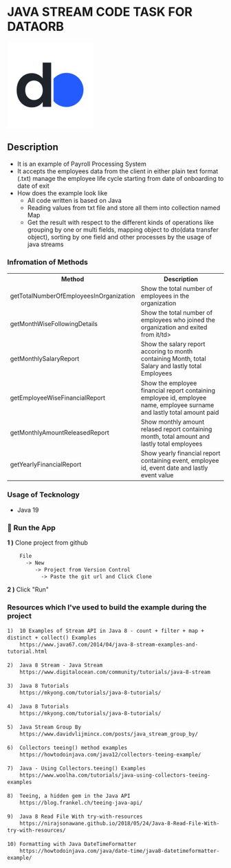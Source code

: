 # JAVA STREAM CODE TASK FOR DATAORB

<img src="screenshots/dataorb.jpg" alt="Main Information" width="200" height="200">

## Description
<ul style="list-style-type:disc">
  <li>It is an example of Payroll Processing System</li>
  <li>It accepts the employees data from the client in either plain text format (.txt) manage the employee life cycle starting from date of onboarding to date of exit</li>
  <li>How does the example look like
      <ul>
        <li>All code written is based on Java</li>
        <li>Reading values from txt file and store all them into collection named Map</li>
        <li>Get the result with respect to the different kinds of operations like grouping by one or multi fields, mapping object to dto(data transfer object), sorting by one field and other processes by the usage of java streams</li>
      </ul>
  </li>
</ul>

### Infromation of Methods
<table style="width:100%">
  <tr>
    <th>Method</th>
    <th>Description</th>
  </tr>
  <tr>
      <td>getTotalNumberOfEmployeesInOrganization</td>
      <td>Show the total number of employees in the organization</td>
  </tr>
  <tr>
      <td>getMonthWiseFollowingDetails</td>
      <td>Show the total number of employees who joined the organization and exited from it/td>
  </tr>
  <tr>
      <td>getMonthlySalaryReport</td>
      <td>Show the salary report accoring to month containing Month, total Salary and lastly total Employees</td>
  </tr>
  <tr>
      <td>getEmployeeWiseFinancialReport</td>
      <td>Show the employee financial report containing employee id, employee name, employee surname and lastly total amount paid</td>
  </tr>
  <tr>
      <td>getMonthlyAmountReleasedReport</td>
      <td>Show monthly amount relased report containing month, total amount and lastly total employees</td>
  </tr>
  <tr>
      <td>getYearlyFinancialReport</td>
      <td>Show yearly financial report containing event, employee id, event date and lastly event value</td>
  </tr>
</table>


### Usage of Tecknology
* Java 19

### 🔨 Run the App

<b>1 )</b> Clone project from github
```
    File 
      -> New 
         -> Project from Version Control
           -> Paste the git url and Click Clone
```
<b>2 )</b> Click "Run"

### Resources which I've used to build the example during the project

    1)  10 Examples of Stream API in Java 8 - count + filter + map + distinct + collect() Examples
        https://www.java67.com/2014/04/java-8-stream-examples-and-tutorial.html

    2)  Java 8 Stream - Java Stream
        https://www.digitalocean.com/community/tutorials/java-8-stream

    3)  Java 8 Tutorials
        https://mkyong.com/tutorials/java-8-tutorials/

    4)  Java 8 Tutorials
        https://mkyong.com/tutorials/java-8-tutorials/

    5)  Java Stream Group By
        https://www.davidvlijmincx.com/posts/java_stream_group_by/

    6)  Collectors teeing() method examples
        https://howtodoinjava.com/java12/collectors-teeing-example/

    7)  Java - Using Collectors.teeing() Examples
        https://www.woolha.com/tutorials/java-using-collectors-teeing-examples

    8)  Teeing, a hidden gem in the Java API
        https://blog.frankel.ch/teeing-java-api/

    9)  Java 8 Read File With try-with-resources
        https://nirajsonawane.github.io/2018/05/24/Java-8-Read-File-With-try-with-resources/

    10) Formatting with Java DateTimeFormatter
        https://howtodoinjava.com/java/date-time/java8-datetimeformatter-example/
       